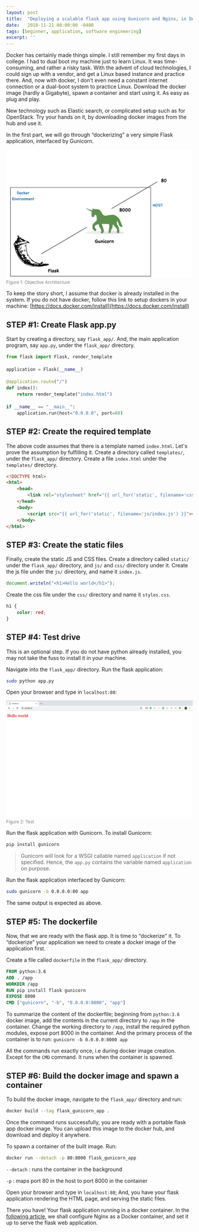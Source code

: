 ```yaml
---
layout: post
title:  "Deploying a scalable flask app using Gunicorn and Nginx, in Docker: Part #1"
date:   2018-11-21 00:00:00 -0400
tags: [beginner, application, software engineering]
excerpt: ''
---
```


Docker has certainly made things simple. I still remember my first days in college. I had to dual boot my machine just to learn Linux. It was time-consuming, and rather a risky task. With the advent of cloud technologies, I could sign up with a vendor, and get a Linux based instance and practice there. And, now with docker, I don't even need a constant internet connection or a dual-boot system to practice Linux. Download the docker image (hardly a Gigabyte), spawn a container and start using it. As easy as plug and play.

New technology such as Elastic search, or complicated setup such as for OpenStack. Try your hands on it, by downloading docker images from the hub and use it.

In the first part, we will go through “dockerizing" a very simple Flask application, interfaced by Gunicorn.

![Figure 1: Objective Architecture](/assets/img/flask-app/objective-1.png)
<br/><small style="color: gray">Figure 1: Objective Architecture</small><br/>

To keep the story short, I assume that docker is already installed in the system. If you do not have docker, follow this link to setup dockers in your machine: [https://docs.docker.com/install](https://docs.docker.com/install)

## STEP #1: Create Flask app.py

Start by creating a directory, say `flask_app/`. And, the main application program, say `app.py`, under the `flask_app/` directory.

```python
from flask import Flask, render_template

application = Flask(__name__)

@application.route("/")
def index():
    return render_template("index.html")

if __name__ == "__main__":
    application.run(host="0.0.0.0", port=80)
```

## STEP #2: Create the required template

The above code assumes that there is a template named `index.html`. Let's prove the assumption by fulfilling it. Create a directory called `templates/`, under the `flask_app/` directory. Create a file `index.html` under the `templates/` directory.

```html
<!DOCTYPE html>
<html>
    <head>
        <link rel="stylesheet" href="{{ url_for('static', filename='css/styles.css') }}" />
    </head>
    <body>
        <script src="{{ url_for('static', filename='js/index.js') }}"></script>
    </body>
</html>
```

## STEP #3: Create the static files

Finally, create the static JS and CSS files. Create a directory called `static/` under the `flask_app/` directory, and `js/` and `css/` directory under it. Create the js file under the `js/` directory, and name it `index.js`.

```javascript
document.writeln("<h1>Hello world</h1>");
```

Create the css file under the `css/` directory and name it `styles.css`.

```css
h1 {
    color: red;
}
```

## STEP #4: Test drive

This is an optional step. If you do not have python already installed, you may not take the fuss to install it in your machine.

Navigate into the `flask_app/` directory. Run the flask application: 

```bash
sudo python app.py
```

Open your browser and type in `localhost:80`:


![Figure 2: Test](/assets/img/flask-app/test80.png)
<br/><small style="color: gray">Figure 2: Test</small><br/>

Run the flask application with Gunicorn. To install Gunicorn: 

```bash
pip install gunicorn
```

> Gunicorn will look for a WSGI callable named `application` if not specified. Hence, the `app.py` contains the variable named `application` on purpose.

Run the flask application interfaced by Gunicorn:

```bash
sudo gunicorn -b 0.0.0.0:80 app
```

The same output is expected as above.

## STEP #5: The dockerfile

Now, that we are ready with the flask app. It is time to “dockerize" it. To “dockerize" your application we need to create a docker image of the application first.

Create a file called `dockerfile` in the `flask_app/` directory.

```dockerfile
FROM python:3.6
ADD . /app
WORKDIR /app
RUN pip install flask gunicorn
EXPOSE 8000
CMD ["gunicorn", "-b", "0.0.0.0:8000", "app"]
```

To summarize the content of the dockerfile; beginning from `python:3.6` docker image, add the contents in the current directory to `/app` in the container. Change the working directory to `/app`, install the required python modules, expose port 8000 in the container. And the primary process of the container is to run: `gunicorn -b 0.0.0.0:8000 app`

All the commands run exactly once, i.e during docker image creation. Except for the `CMD` command. It runs when the container is spawned.

## STEP #6: Build the docker image and spawn a container

To build the docker image, navigate to the `flask_app/` directory and run:

```bash
docker build --tag flask_gunicorn_app . 
```

Once the command runs successfully, you are ready with a portable flask app docker image. You can upload this image to the docker hub, and download and deploy it anywhere.

To spawn a container of the built image. Run:

```bash
docker run --detach -p 80:8000 flask_gunicorn_app
```

`--detach` : runs the container in the background

`-p` : maps port 80 in the host to port 8000 in the container

Open your browser and type in `localhost:80`; And, you have your flask application rendering the HTML page, and serving the static files.

There you have! Your flask application running in a docker container. In the [following article](/2018/11/20/deploying-a-scalable-flask-app-using-gunicorn-and-nginx-in-docker-part-2.html), we shall configure Nginx as a Docker container, and set it up to serve the flask web application.